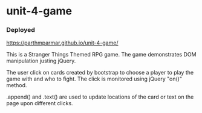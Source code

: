 # unit-4-game

### Deployed
https://parthmparmar.github.io/unit-4-game/

This is a Stranger Things Themed RPG game.  The game demonstrates DOM manipulation justing jQuery.  

The user click on cards created by bootstrap to choose a player to play the game with and who to fight.  The click is monitored using jQuery "on()" method. 

.append() and .text() are used to update locations of the card or text on the page upon different clicks.
